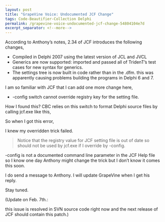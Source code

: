 ```yaml
---
layout: post
title: "GrapeVine Voice: Undocumented JCF Change"
tags: Code-Beautifier-Collection Delphi
permalink: /grapevine-voice-undocumented-jcf-change-54804104e7d
excerpt_separator: <!--more-->
---
```

According to Anthony’s notes, 2.34 of JCF introduces the following changes,

* Compiled in Delphi 2007 using the latest version of JCL and JVCL
* Generics are now supported: imported and passed all of TridenT’s test cases for new syntax for generics.
* The settings tree is now built in code rather than in the .dfm. this was apparently causing problems building the programs in Delphi 6 and 7.

I am so familiar with JCF that I can add one more change here,

* -config switch cannot override registry key for the setting file.

How I found this? CBC relies on this switch to format Delphi source files by calling jcf.exe like this,

So when I got this error,

I knew my overridden trick failed.

> Notice that the registry value for JCF setting file is out of date so should not be used by jcf.exe if I override by -config.

-config is not a documented command line parameter in the JCF Help file so I know one day Anthony might change the trick but I don’t know it comes this soon.

I do send a message to Anthony. I will update GrapeVine when I get his reply.

Stay tuned.

(Update on Feb. 7th.:

this issue is resolved in SVN source code right now and the next release of JCF should contain this patch.)
<!--more-->